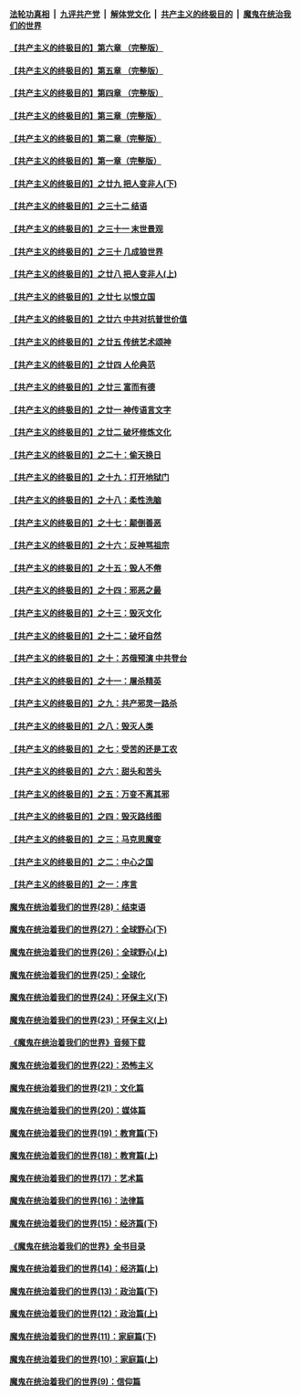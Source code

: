 ####  [法轮功真相](../../../../basic/blob/master/README.md?t=01020739) &nbsp;|&nbsp; [九评共产党](../../../../9ping.md/blob/master/README.md?t=01020739) &nbsp;|&nbsp; [解体党文化](../../../../jtdwh.md/blob/master/README.md?t=01020739)  &nbsp;|&nbsp; [共产主义的终极目的](../../../../gczydzjmd.md/blob/master/README.md?t=01020739) &nbsp;|&nbsp; [魔鬼在统治我们的世界](../../../../mgztzwmdsj.md/blob/master/README.md?t=01020739) 

#### [【共产主义的终极目的】第六章 （完整版）](../pages/nsc422/n11428913.md?t=01020739) 

#### [【共产主义的终极目的】第五章 （完整版）](../pages/nsc422/n11428912.md?t=01020739) 

#### [【共产主义的终极目的】第四章 （完整版）](../pages/nsc422/n11428907.md?t=01020739) 

#### [【共产主义的终极目的】第三章（完整版）](../pages/nsc422/n11428848.md?t=01020739) 

#### [【共产主义的终极目的】第二章（完整版）](../pages/nsc422/n11428831.md?t=01020739) 

#### [【共产主义的终极目的】第一章（完整版）](../pages/nsc422/n11417651.md?t=01020739) 

#### [【共产主义的终极目的】之廿九 把人变非人(下)](../pages/nsc422/n11344140.md?t=01020739) 

#### [【共产主义的终极目的】之三十二 结语](../pages/nsc422/n11360535.md?t=01020739) 

#### [【共产主义的终极目的】之三十一 末世景观](../pages/nsc422/n11351129.md?t=01020739) 

#### [【共产主义的终极目的】之三十 几成狼世界](../pages/nsc422/n11348280.md?t=01020739) 

#### [【共产主义的终极目的】之廿八 把人变非人(上)](../pages/nsc422/n11340492.md?t=01020739) 

#### [【共产主义的终极目的】之廿七 以恨立国](../pages/nsc422/n11336944.md?t=01020739) 

#### [【共产主义的终极目的】之廿六 中共对抗普世价值](../pages/nsc422/n11324785.md?t=01020739) 

#### [【共产主义的终极目的】之廿五 传统艺术颂神](../pages/nsc422/n11296396.md?t=01020739) 

#### [【共产主义的终极目的】之廿四 人伦典范](../pages/nsc422/n11296397.md?t=01020739) 

#### [【共产主义的终极目的】之廿三 富而有德](../pages/nsc422/n11283598.md?t=01020739) 

#### [【共产主义的终极目的】之廿一 神传语言文字](../pages/nsc422/n11263265.md?t=01020739) 

#### [【共产主义的终极目的】之廿二 破坏修炼文化](../pages/nsc422/n11245728.md?t=01020739) 

#### [【共产主义的终极目的】之二十：偷天换日](../pages/nsc422/n11238846.md?t=01020739) 

#### [【共产主义的终极目的】之十九：打开地狱门](../pages/nsc422/n11206376.md?t=01020739) 

#### [【共产主义的终极目的】之十八：柔性洗脑](../pages/nsc422/n11199994.md?t=01020739) 

#### [【共产主义的终极目的】之十七：颠倒善恶](../pages/nsc422/n11179782.md?t=01020739) 

#### [【共产主义的终极目的】之十六：反神骂祖宗](../pages/nsc422/n11166798.md?t=01020739) 

#### [【共产主义的终极目的】之十五：毁人不倦](../pages/nsc422/n11166792.md?t=01020739) 

#### [【共产主义的终极目的】之十四：邪恶之最](../pages/nsc422/n11150249.md?t=01020739) 

#### [【共产主义的终极目的】之十三：毁灭文化](../pages/nsc422/n11135227.md?t=01020739) 

#### [【共产主义的终极目的】之十二：破坏自然](../pages/nsc422/n11135214.md?t=01020739) 

#### [【共产主义的终极目的】之十：苏俄预演 中共登台](../pages/nsc422/n11118424.md?t=01020739) 

#### [【共产主义的终极目的】之十一：屠杀精英](../pages/nsc422/n11118442.md?t=01020739) 

#### [【共产主义的终极目的】之九：共产邪灵一路杀](../pages/nsc422/n11114139.md?t=01020739) 

#### [【共产主义的终极目的】之八：毁灭人类](../pages/nsc422/n11108503.md?t=01020739) 

#### [【共产主义的终极目的】之七：受苦的还是工农](../pages/nsc422/n11101809.md?t=01020739) 

#### [【共产主义的终极目的】之六：甜头和苦头](../pages/nsc422/n11096971.md?t=01020739) 

#### [【共产主义的终极目的】之五：万变不离其邪](../pages/nsc422/n11091285.md?t=01020739) 

#### [【共产主义的终极目的】之四：毁灭路线图](../pages/nsc422/n11086284.md?t=01020739) 

#### [【共产主义的终极目的】之三：马克思魔变](../pages/nsc422/n11061941.md?t=01020739) 

#### [【共产主义的终极目的】之二：中心之国](../pages/nsc422/n11047728.md?t=01020739) 

#### [【共产主义的终极目的】之一：序言](../pages/nsc422/n11086077.md?t=01020739) 

#### [魔鬼在统治着我们的世界(28)：结束语](../pages/nsc422/n10936246.md?t=01020739) 

#### [魔鬼在统治着我们的世界(27)：全球野心(下)](../pages/nsc422/n10928319.md?t=01020739) 

#### [魔鬼在统治着我们的世界(26)：全球野心(上)](../pages/nsc422/n10900318.md?t=01020739) 

#### [魔鬼在统治着我们的世界(25)：全球化](../pages/nsc422/n10788205.md?t=01020739) 

#### [魔鬼在统治着我们的世界(24)：环保主义(下)](../pages/nsc422/n10695307.md?t=01020739) 

#### [魔鬼在统治着我们的世界(23)：环保主义(上)](../pages/nsc422/n10688613.md?t=01020739) 

#### [《魔鬼在统治着我们的世界》音频下载](../pages/nsc422/n10635553.md?t=01020739) 

#### [魔鬼在统治着我们的世界(22)：恐怖主义](../pages/nsc422/n10614727.md?t=01020739) 

#### [魔鬼在统治着我们的世界(21)：文化篇](../pages/nsc422/n10597706.md?t=01020739) 

#### [魔鬼在统治着我们的世界(20)：媒体篇](../pages/nsc422/n10586579.md?t=01020739) 

#### [魔鬼在统治着我们的世界(19)：教育篇(下)](../pages/nsc422/n10564808.md?t=01020739) 

#### [魔鬼在统治着我们的世界(18)：教育篇(上)](../pages/nsc422/n10526970.md?t=01020739) 

#### [魔鬼在统治着我们的世界(17)：艺术篇](../pages/nsc422/n10499093.md?t=01020739) 

#### [魔鬼在统治着我们的世界(16)：法律篇](../pages/nsc422/n10485969.md?t=01020739) 

#### [魔鬼在统治着我们的世界(15)：经济篇(下)](../pages/nsc422/n10469975.md?t=01020739) 

#### [《魔鬼在统治着我们的世界》全书目录](../pages/nsc422/n10464261.md?t=01020739) 

#### [魔鬼在统治着我们的世界(14)：经济篇(上)](../pages/nsc422/n10457370.md?t=01020739) 

#### [魔鬼在统治着我们的世界(13)：政治篇(下)](../pages/nsc422/n10448270.md?t=01020739) 

#### [魔鬼在统治着我们的世界(12)：政治篇(上)](../pages/nsc422/n10444576.md?t=01020739) 

#### [魔鬼在统治着我们的世界(11)：家庭篇(下)](../pages/nsc422/n10440961.md?t=01020739) 

#### [魔鬼在统治着我们的世界(10)：家庭篇(上)](../pages/nsc422/n10435448.md?t=01020739) 

#### [魔鬼在统治着我们的世界(9)：信仰篇](../pages/nsc422/n10432159.md?t=01020739) 

